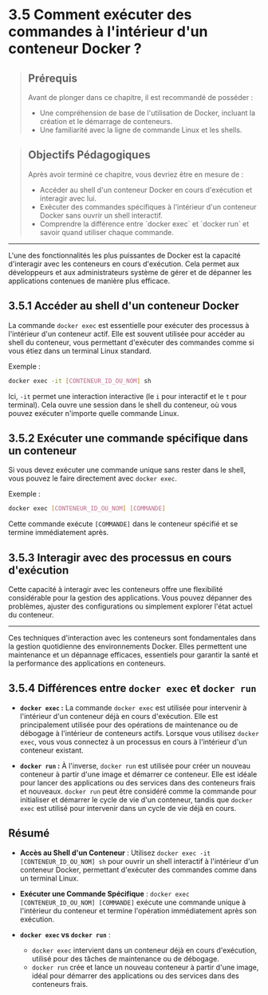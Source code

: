 # 3.5 Comment exécuter des commandes à l'intérieur d'un conteneur Docker ?

<blockquote>
  <h2>Prérequis</h2>
  <p>Avant de plonger dans ce chapitre, il est recommandé de posséder :</p>
  <ul>
    <li>Une compréhension de base de l'utilisation de Docker, incluant la création et le démarrage de conteneurs.</li>
    <li>Une familiarité avec la ligne de commande Linux et les shells.</li>
  </ul>
</blockquote>

<blockquote>
  <h2>Objectifs Pédagogiques</h2>
  <p>Après avoir terminé ce chapitre, vous devriez être en mesure de :</p>
  <ul>
    <li>Accéder au shell d'un conteneur Docker en cours d'exécution et interagir avec lui.</li>
    <li>Exécuter des commandes spécifiques à l'intérieur d'un conteneur Docker sans ouvrir un shell interactif.</li>
    <li>Comprendre la différence entre `docker exec` et `docker run` et savoir quand utiliser chaque commande.</li>
  </ul>
</blockquote>


---


L'une des fonctionnalités les plus puissantes de Docker est la capacité d'interagir avec les conteneurs en cours d'exécution. Cela permet aux développeurs et aux administrateurs système de gérer et de dépanner les applications contenues de manière plus efficace.

## 3.5.1 Accéder au shell d'un conteneur Docker

La commande `docker exec` est essentielle pour exécuter des processus à l'intérieur d'un conteneur actif. Elle est souvent utilisée pour accéder au shell du conteneur, vous permettant d'exécuter des commandes comme si vous étiez dans un terminal Linux standard.

Exemple :
```bash
docker exec -it [CONTENEUR_ID_OU_NOM] sh
```

Ici, `-it` permet une interaction interactive (le `i` pour interactif et le `t` pour terminal). Cela ouvre une session dans le shell du conteneur, où vous pouvez exécuter n'importe quelle commande Linux.

## 3.5.2 Exécuter une commande spécifique dans un conteneur

Si vous devez exécuter une commande unique sans rester dans le shell, vous pouvez le faire directement avec `docker exec`.

Exemple :
```bash
docker exec [CONTENEUR_ID_OU_NOM] [COMMANDE]
```

Cette commande exécute `[COMMANDE]` dans le conteneur spécifié et se termine immédiatement après.

## 3.5.3 Interagir avec des processus en cours d'exécution

Cette capacité à interagir avec les conteneurs offre une flexibilité considérable pour la gestion des applications. Vous pouvez dépanner des problèmes, ajuster des configurations ou simplement explorer l'état actuel du conteneur.

---

Ces techniques d'interaction avec les conteneurs sont fondamentales dans la gestion quotidienne des environnements Docker. Elles permettent une maintenance et un dépannage efficaces, essentiels pour garantir la santé et la performance des applications en conteneurs.


## 3.5.4 Différences entre `docker exec` et `docker run`

- **`docker exec` :**
La commande `docker exec` est utilisée pour intervenir à l'intérieur d'un conteneur déjà en cours d'exécution. Elle est principalement utilisée pour des opérations de maintenance ou de débogage à l'intérieur de conteneurs actifs. Lorsque vous utilisez `docker exec`, vous vous connectez à un processus en cours à l'intérieur d'un conteneur existant.

- **`docker run` :**
À l'inverse, `docker run` est utilisée pour créer un nouveau conteneur à partir d'une image et démarrer ce conteneur. Elle est idéale pour lancer des applications ou des services dans des conteneurs frais et nouveaux. `docker run` peut être considéré comme la commande pour initialiser et démarrer le cycle de vie d'un conteneur, tandis que `docker exec` est utilisé pour intervenir dans un cycle de vie déjà en cours.


## Résumé

- **Accès au Shell d'un Conteneur** : Utilisez `docker exec -it [CONTENEUR_ID_OU_NOM] sh` pour ouvrir un shell interactif à l'intérieur d'un conteneur Docker, permettant d'exécuter des commandes comme dans un terminal Linux.

- **Exécuter une Commande Spécifique** : `docker exec [CONTENEUR_ID_OU_NOM] [COMMANDE]` exécute une commande unique à l'intérieur du conteneur et termine l'opération immédiatement après son exécution.

- **`docker exec` vs `docker run`** :
  - `docker exec` intervient dans un conteneur déjà en cours d'exécution, utilisé pour des tâches de maintenance ou de débogage.
  - `docker run` crée et lance un nouveau conteneur à partir d'une image, idéal pour démarrer des applications ou des services dans des conteneurs frais.

